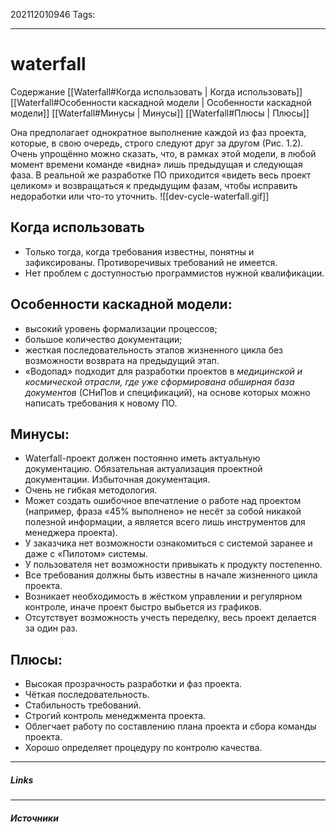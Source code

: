 202112010946
Tags:
___
# waterfall
Содержание 
[[Waterfall#Когда использовать | Когда использовать]]
[[Waterfall#Особенности каскадной модели | Особенности каскадной модели]]
[[Waterfall#Минусы | Минусы]]
[[Waterfall#Плюсы | Плюсы]]

Она предполагает однократное выполнение каждой из фаз проекта, которые, в свою очередь, строго следуют друг за другом (Рис. 1.2). Очень упрощённо можно сказать, что, в рамках этой модели, в любой момент времени команде «видна» лишь предыдущая и следующая фаза. В реальной же разработке ПО приходится «видеть весь проект целиком» и возвращаться к предыдущим фазам, чтобы исправить недоработки или что-то уточнить.
![[dev-cycle-waterfall.gif]]

## Когда использовать
-   Только тогда, когда требования известны, понятны и зафиксированы. Противоречивых требований не имеется.
-   Нет проблем с доступностью программистов нужной квалификации.

## Особенности каскадной модели:
- высокий уровень формализации процессов;  
- большое количество документации;  
- жесткая последовательность этапов жизненного цикла без возможности возврата на предыдущий этап.  
- «Водопад» подходит для разработки проектов в _медицинской и космической отрасли, где уже сформирована обширная база документов_ (СНиПов и спецификаций), на основе которых можно написать требования к новому ПО.

## Минусы: 
- Waterfall-проект должен постоянно иметь актуальную документацию. Обязательная актуализация проектной документации. Избыточная документация.  
- Очень не гибкая методология.  
- Может создать ошибочное впечатление о работе над проектом (например, фраза «45% выполнено» не несёт за собой никакой полезной информации, а является всего лишь инструментов для менеджера проекта).  
- У заказчика нет возможности ознакомиться с системой заранее и даже с «Пилотом» системы.  
- У пользователя нет возможности привыкать к продукту постепенно.  
- Все требования должны быть известны в начале жизненного цикла проекта.
- Возникает необходимость в жёстком управлении и регулярном контроле, иначе проект быстро выбьется из графиков. 
- Отсутствует возможность учесть переделку, весь проект делается за один раз.  

## Плюсы:
- Высокая прозрачность разработки и фаз проекта.  
- Чёткая последовательность.  
- Стабильность требований.  
- Строгий контроль менеджмента проекта.  
- Облегчает работу по составлению плана проекта и сбора команды проекта. 
- Хорошо определяет процедуру по контролю качества.



___
##### Links


---
##### Источники
